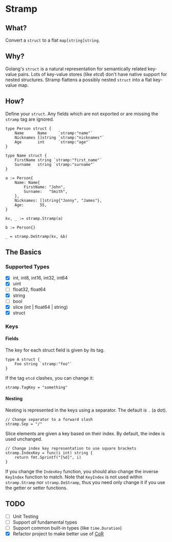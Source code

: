 # Stramp


## What?
Convert a `struct` to a flat `map[string]string`.

## Why?
Golang's `struct` is a natural representation for semantically related key-value pairs.
Lots of key-value stores (like *etcd*) don't have native support for nested structures.
Stramp flattens a possibly nested `struct` into a flat key-value map.

## How?
Define your `struct`.
Any fields which are not exported or are missing the `stramp` tag are ignored.

```golang
type Person struct {
    Name      Name     `stramp:"name"`
    Nicknames []string `stramp:"nicknames"`
    Age       int      `stramp:"age"`
}

type Name struct {
    FirstName string `stramp:"first_name"`
    Surname   string `stramp:"surname"`
}
```

```golang
a := Person{
    Name: Name{
        FirstName: "John",
        Surname:   "Smith",
    },
    Nicknames: []string{"Jonny", "James"},
    Age:       55,
}

kv, _ := stramp.Stramp(a)
```

```golang
b := Person{}

_ = stramp.DeStramp(kv, &b)
```

## The Basics
### Supported Types
 - [x] int, int8, int16, int32, int64
 - [x] uint
 - [ ] float32, float64
 - [x] string
 - [ ] bool
 - [x] slice (int | float64 | string)
 - [x] struct

### Keys
#### Fields
The key for each struct field is given by its tag.

```golang
type A struct {
    Foo string `stramp:"foo"`
}
```

If the tag `etcd` clashes, you can change it:
```golang
stramp.TagKey = "something"
```

#### Nesting
Nesting is represented in the keys using a separator.
The default is `.` (a dot).

```golang
// Change separator to a forward slash
stramp.Sep = "/"
```

Slice elements are given a key based on their index.
By default, the index is used unchanged.

```golang
// Change index key representation to use square brackets
stramp.IndexKey = func(i int) string {
    return fmt.Sprintf("[%d]", i)
}
```

If you change the `IndexKey` function, you should also change the inverse `KeyIndex` function to match.
Note that `KeyIndex` is not used within `stramp.Stramp` nor `stramp.DeStramp`, thus you need only change it if you use the getter or setter functions.

## TODO
 - [ ] Unit Testing
 - [ ] Support *all* fundamental types
 - [ ] Support common built-in types (like `time.Duration`)
 - [x] Refactor project to make better use of [CoR](https://refactoring.guru/design-patterns/chain-of-responsibility)